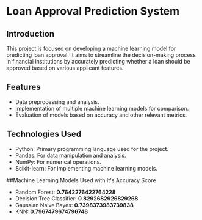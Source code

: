 # Loan Approval Prediction System

## Introduction
This project is focused on developing a machine learning model for predicting loan approval. It aims to streamline the decision-making process in financial institutions by accurately predicting whether a loan should be approved based on various applicant features.

## Features
- Data preprocessing and analysis.
- Implementation of multiple machine learning models for comparison.
- Evaluation of models based on accuracy and other relevant metrics.

## Technologies Used
- Python: Primary programming language used for the project.
- Pandas: For data manipulation and analysis.
- NumPy: For numerical operations.
- Scikit-learn: For implementing machine learning models.

##Machine Learning Models Used with It's Accuracy Score
- Random Forest: **0.7642276422764228**
- Decision Tree Classifier: **0.8292682926829268**
- Gaussian Naive Bayes: **0.7398373983739838**
- KNN: **0.7967479674796748**
